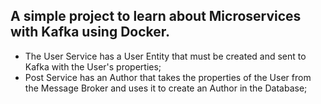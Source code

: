 ## A simple project to learn about Microservices with Kafka using Docker.

- The User Service has a User Entity that must be created and sent to Kafka with the User's properties;
- Post Service has an Author that takes the properties of the User from the Message Broker and uses it to create an Author in the Database;
